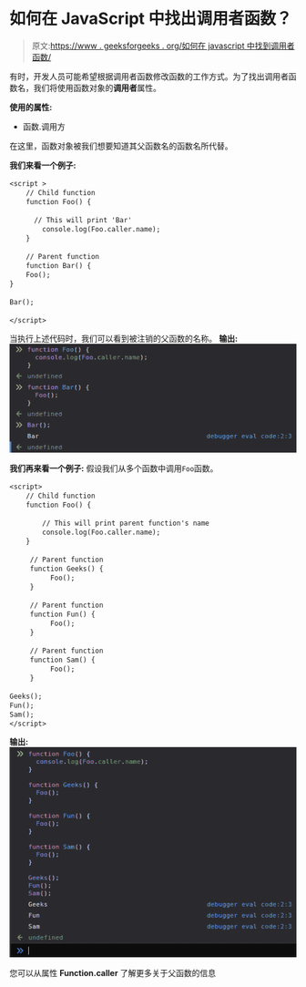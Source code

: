 # 如何在 JavaScript 中找出调用者函数？

> 原文:[https://www . geeksforgeeks . org/如何在 javascript 中找到调用者函数/](https://www.geeksforgeeks.org/how-to-find-out-the-caller-function-in-javascript/)

有时，开发人员可能希望根据调用者函数修改函数的工作方式。为了找出调用者函数名，我们将使用函数对象的**调用者**属性。

**使用的属性:**

*   函数.调用方

在这里，函数对象被我们想要知道其父函数名的函数名所代替。

**我们来看一个例子:**

```
<script >
    // Child function 
    function Foo() {

      // This will print 'Bar' 
        console.log(Foo.caller.name); 
    }

    // Parent function 
    function Bar() {
    Foo();
}

Bar();

</script>
```

当执行上述代码时，我们可以看到被注销的父函数的名称。
**输出:**
![Running code in Firefox console](img/600bd37b5cb9e81a2b8c8f376fe9629c.png)

**我们再来看一个例子:**
假设我们从多个函数中调用`Foo`函数。

```
<script>
    // Child function 
    function Foo() {

        // This will print parent function's name
        console.log(Foo.caller.name);
    }

     // Parent function
     function Geeks() {
          Foo();
     }

     // Parent function 
     function Fun() {
          Foo();
     }

     // Parent function 
     function Sam() {
          Foo();
     }

Geeks();
Fun();
Sam(); 
</script>
```

**输出:**
![Calling child from multiple functions](img/0b6c1cf53558fc654f6609ad56036b44.png)

您可以从属性 **Function.caller** 了解更多关于父函数的信息